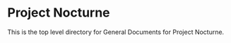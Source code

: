 Project Nocturne
===============

This is the top level directory for General Documents for Project Nocturne.
